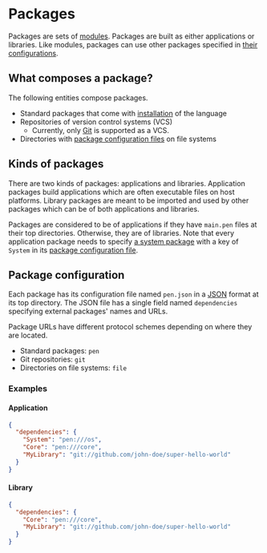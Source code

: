# Packages

Packages are sets of [modules](/references/language/modules.md). Packages are built as either applications or libraries. Like modules, packages can use other packages specified in [their configurations](#package-configuration).

## What composes a package?

The following entities compose packages.

- Standard packages that come with [installation](/guides/install.md) of the language
- Repositories of version control systems (VCS)
  - Currently, only [Git](https://git-scm.com/) is supported as a VCS.
- Directories with [package configuration files](#package-configuration) on file systems

## Kinds of packages

There are two kinds of packages: applications and libraries. Application packages build applications which are often executable files on host platforms. Library packages are meant to be imported and used by other packages which can be of both applications and libraries.

Packages are considered to be of applications if they have `main.pen` files at their top directories. Otherwise, they are of libraries. Note that every application package needs to specify [a system package](/advanced-features/system-injection.md#system-packages) with a key of `System` in its [package configuration file](#package-configuration).

## Package configuration

Each package has its configuration file named `pen.json` in a [JSON](https://www.json.org/json-en.html) format at its top directory. The JSON file has a single field named `dependencies` specifying external packages' names and URLs.

Package URLs have different protocol schemes depending on where they are located.

- Standard packages: `pen`
- Git repositories: `git`
- Directories on file systems: `file`

### Examples

#### Application

```json
{
  "dependencies": {
    "System": "pen:///os",
    "Core": "pen:///core",
    "MyLibrary": "git://github.com/john-doe/super-hello-world"
  }
}
```

#### Library

```json
{
  "dependencies": {
    "Core": "pen:///core",
    "MyLibrary": "git://github.com/john-doe/super-hello-world"
  }
}
```
